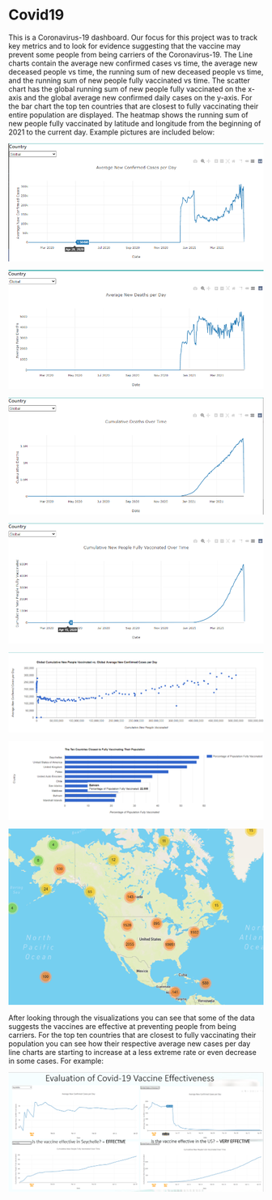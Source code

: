# Covid19

This is a Coronavirus-19 dashboard. Our focus for this project was to track key metrics and to look for evidence suggesting that the vaccine may prevent some people from being carriers of the Coronavirus-19. The Line charts contain the average new confirmed cases vs time, the average new deceased people vs time, the running sum of new deceased people vs time, and the running sum of new people fully vaccinated vs time. The scatter chart has the global running sum of new people fully vaccinated on the x-axis and the global average new confirmed daily cases on the y-axis. For the bar chart the top ten countries that are closest to fully vaccinating their entire population are displayed. The heatmap shows the running sum of new people fully vaccinated by latitude and longitude from the beginning of 2021 to the current day. Example pictures are included below:

![Image description](https://github.com/sebastiandifrancesco/Covid19/blob/main/Images/avg_new_confirmed_cases_per_day.PNG)

![Image description](https://github.com/sebastiandifrancesco/Covid19/blob/main/Images/avg_new_deaths_per_day.PNG)

![Image description](https://github.com/sebastiandifrancesco/Covid19/blob/main/Images/cum_deaths_over_time.PNG)

![Image description](https://github.com/sebastiandifrancesco/Covid19/blob/main/Images/cum_new_people_vaxxed_over_time.PNG)

![Image description](https://github.com/sebastiandifrancesco/Covid19/blob/main/Images/scatterchart.PNG)

![Image description](https://github.com/sebastiandifrancesco/Covid19/blob/main/Images/barchart.PNG)

![Image description](https://github.com/sebastiandifrancesco/Covid19/blob/main/Images/heatmap.PNG)

After looking through the visualizations you can see that some of the data suggests the vaccines are effective at preventing people from being carriers. For the top ten countries that are closest to fully vaccinating their population you can see how their respective average new cases per day line charts are starting to increase at a less extreme rate or even decrease in some cases. For example:

![Image description](https://github.com/sebastiandifrancesco/Covid19/blob/main/Images/evidence.PNG)
